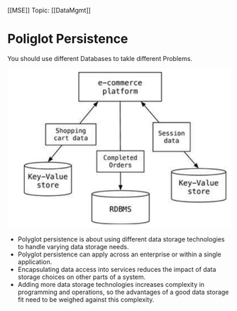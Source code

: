 [[MSE]] Topic: [[DataMgmt]]

# Poliglot Persistence
You should use different Databases to takle different Problems. 

![Poli](assets/images/Poliglot_Persistence.png)

- Polyglot persistence is about using different data storage technologies to handle varying data storage needs.
- Polyglot persistence can apply across an enterprise or within a single application.
- Encapsulating data access into services reduces the impact of data storage choices on other parts of a system.
- Adding more data storage technologies increases complexity in programming and operations, so the advantages of a good data storage fit need to be weighed against this complexity.
